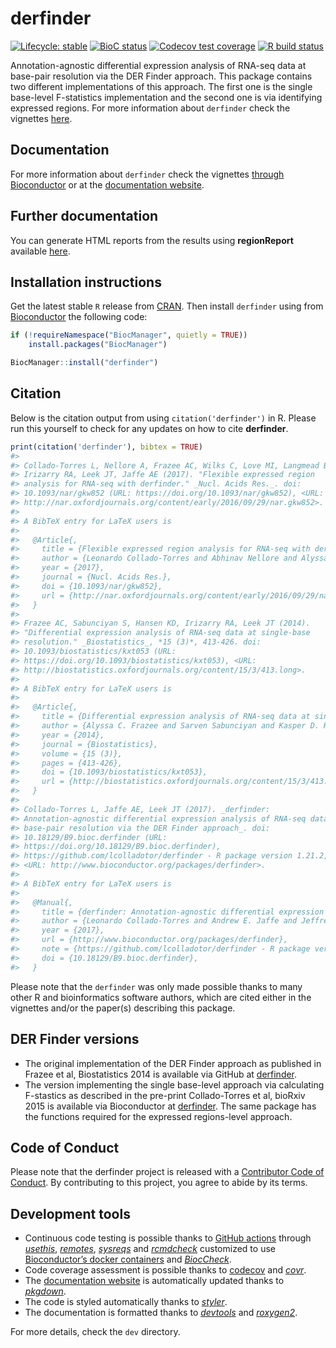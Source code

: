 
<!-- README.md is generated from README.Rmd. Please edit that file -->

# derfinder

<!-- badges: start -->

[![Lifecycle:
stable](https://img.shields.io/badge/lifecycle-stable-brightgreen.svg)](https://www.tidyverse.org/lifecycle/#stable)
[![BioC
status](http://www.bioconductor.org/shields/build/release/bioc/derfinder.svg)](https://bioconductor.org/checkResults/release/bioc-LATEST/derfinder)
[![Codecov test
coverage](https://codecov.io/gh/lcolladotor/derfinder/branch/master/graph/badge.svg)](https://codecov.io/gh/lcolladotor/derfinder?branch=master)
[![R build
status](https://github.com/lcolladotor/derfinder/workflows/R-CMD-check-bioc/badge.svg)](https://github.com/lcolladotor/derfinder/actions)
<!-- badges: end -->

Annotation-agnostic differential expression analysis of RNA-seq data at
base-pair resolution via the DER Finder approach. This package contains
two different implementations of this approach. The first one is the
single base-level F-statistics implementation and the second one is via
identifying expressed regions. For more information about `derfinder`
check the vignettes
[here](http://www.bioconductor.org/packages/derfinder).

## Documentation

For more information about `derfinder` check the vignettes [through
Bioconductor](http://bioconductor.org/packages/derfinder) or at the
[documentation website](http://lcolladotor.github.io/derfinder).

## Further documentation

You can generate HTML reports from the results using **regionReport**
available [here](https://github.com/lcolladotor/regionReport).

## Installation instructions

Get the latest stable `R` release from
[CRAN](http://cran.r-project.org/). Then install `derfinder` using from
[Bioconductor](http://bioconductor.org/) the following code:

``` r
if (!requireNamespace("BiocManager", quietly = TRUE))
    install.packages("BiocManager")

BiocManager::install("derfinder")
```

## Citation

Below is the citation output from using `citation('derfinder')` in R.
Please run this yourself to check for any updates on how to cite
**derfinder**.

``` r
print(citation('derfinder'), bibtex = TRUE)
#> 
#> Collado-Torres L, Nellore A, Frazee AC, Wilks C, Love MI, Langmead B,
#> Irizarry RA, Leek JT, Jaffe AE (2017). "Flexible expressed region
#> analysis for RNA-seq with derfinder." _Nucl. Acids Res._. doi:
#> 10.1093/nar/gkw852 (URL: https://doi.org/10.1093/nar/gkw852), <URL:
#> http://nar.oxfordjournals.org/content/early/2016/09/29/nar.gkw852>.
#> 
#> A BibTeX entry for LaTeX users is
#> 
#>   @Article{,
#>     title = {Flexible expressed region analysis for RNA-seq with derfinder},
#>     author = {Leonardo Collado-Torres and Abhinav Nellore and Alyssa C. Frazee and Christopher Wilks and Michael I. Love and Ben Langmead and Rafael A. Irizarry and Jeffrey T. Leek and Andrew E. Jaffe},
#>     year = {2017},
#>     journal = {Nucl. Acids Res.},
#>     doi = {10.1093/nar/gkw852},
#>     url = {http://nar.oxfordjournals.org/content/early/2016/09/29/nar.gkw852},
#>   }
#> 
#> Frazee AC, Sabunciyan S, Hansen KD, Irizarry RA, Leek JT (2014).
#> "Differential expression analysis of RNA-seq data at single-base
#> resolution." _Biostatistics_, *15 (3)*, 413-426. doi:
#> 10.1093/biostatistics/kxt053 (URL:
#> https://doi.org/10.1093/biostatistics/kxt053), <URL:
#> http://biostatistics.oxfordjournals.org/content/15/3/413.long>.
#> 
#> A BibTeX entry for LaTeX users is
#> 
#>   @Article{,
#>     title = {Differential expression analysis of RNA-seq data at single-base resolution},
#>     author = {Alyssa C. Frazee and Sarven Sabunciyan and Kasper D. Hansen and Rafael A. Irizarry and Jeffrey T. Leek},
#>     year = {2014},
#>     journal = {Biostatistics},
#>     volume = {15 (3)},
#>     pages = {413-426},
#>     doi = {10.1093/biostatistics/kxt053},
#>     url = {http://biostatistics.oxfordjournals.org/content/15/3/413.long},
#>   }
#> 
#> Collado-Torres L, Jaffe AE, Leek JT (2017). _derfinder:
#> Annotation-agnostic differential expression analysis of RNA-seq data at
#> base-pair resolution via the DER Finder approach_. doi:
#> 10.18129/B9.bioc.derfinder (URL:
#> https://doi.org/10.18129/B9.bioc.derfinder),
#> https://github.com/lcolladotor/derfinder - R package version 1.21.2,
#> <URL: http://www.bioconductor.org/packages/derfinder>.
#> 
#> A BibTeX entry for LaTeX users is
#> 
#>   @Manual{,
#>     title = {derfinder: Annotation-agnostic differential expression analysis of RNA-seq data at base-pair resolution via the DER Finder approach},
#>     author = {Leonardo Collado-Torres and Andrew E. Jaffe and Jeffrey T. Leek},
#>     year = {2017},
#>     url = {http://www.bioconductor.org/packages/derfinder},
#>     note = {https://github.com/lcolladotor/derfinder - R package version 1.21.2},
#>     doi = {10.18129/B9.bioc.derfinder},
#>   }
```

Please note that the `derfinder` was only made possible thanks to many
other R and bioinformatics software authors, which are cited either in
the vignettes and/or the paper(s) describing this package.

## DER Finder versions

  - The original implementation of the DER Finder approach as published
    in Frazee et al, Biostatistics 2014 is available via GitHub at
    [derfinder](https://github.com/leekgroup/derfinder).
  - The version implementing the single base-level approach via
    calculating F-stastics as described in the pre-print Collado-Torres
    et al, bioRxiv 2015 is available via Bioconductor at
    [derfinder](http://bioconductor.org/packages/derfinder). The same
    package has the functions required for the expressed regions-level
    approach.

## Code of Conduct

Please note that the derfinder project is released with a [Contributor
Code of
Conduct](https://contributor-covenant.org/version/2/0/CODE_OF_CONDUCT.html).
By contributing to this project, you agree to abide by its terms.

## Development tools

  - Continuous code testing is possible thanks to [GitHub
    actions](https://www.tidyverse.org/blog/2020/04/usethis-1-6-0/)
    through *[usethis](https://CRAN.R-project.org/package=usethis)*,
    *[remotes](https://CRAN.R-project.org/package=remotes)*,
    *[sysreqs](https://github.com/r-hub/sysreqs)* and
    *[rcmdcheck](https://CRAN.R-project.org/package=rcmdcheck)*
    customized to use [Bioconductor’s docker
    containers](https://www.bioconductor.org/help/docker/) and
    *[BiocCheck](https://bioconductor.org/packages/3.11/BiocCheck)*.
  - Code coverage assessment is possible thanks to
    [codecov](https://codecov.io/gh) and
    *[covr](https://CRAN.R-project.org/package=covr)*.
  - The [documentation website](http://lcolladotor.github.io/derfinder)
    is automatically updated thanks to
    *[pkgdown](https://CRAN.R-project.org/package=pkgdown)*.
  - The code is styled automatically thanks to
    *[styler](https://CRAN.R-project.org/package=styler)*.
  - The documentation is formatted thanks to
    *[devtools](https://CRAN.R-project.org/package=devtools)* and
    *[roxygen2](https://CRAN.R-project.org/package=roxygen2)*.

For more details, check the `dev` directory.
